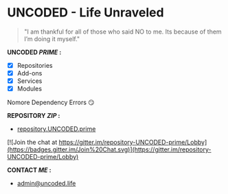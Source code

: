 # UNCODED - Life Unraveled
> "I am thankful for all of those who said NO to me. Its because of them I’m doing it myself."

**UNCODED _PRIME_ :**

- [x] Repositories
- [x] Add-ons
- [x] Services
- [x] Modules

Nomore Dependency Errors :smirk:

**REPOSITORY _ZIP_ :**

* [repository.UNCODED.prime](http://start.uncoded.life)

[![Join the chat at https://gitter.im/repository-UNCODED-prime/Lobby](https://badges.gitter.im/Join%20Chat.svg)](https://gitter.im/repository-UNCODED-prime/Lobby)


 **CONTACT _ME_ :**

* admin@uncoded.life




